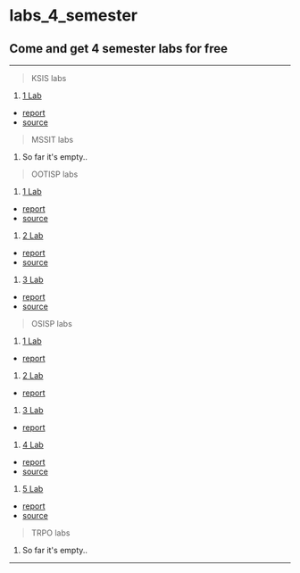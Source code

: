 # labs_4_semester
## Come and get 4 semester labs for free

---
> KSIS labs
1. [1 Lab](https://github.com/vangaru/labs_4_semester/tree/main/KSIS/lab1)
  * [report](https://github.com/vangaru/labs_4_semester/tree/main/KSIS/lab1/rep)
  * [source](https://github.com/vangaru/labs_4_semester/tree/main/KSIS/lab1/src)

> MSSIT labs
1. So far it's empty..

> OOTISP labs
1. [1 Lab](https://github.com/vangaru/labs_4_semester/tree/main/OOTISP/lab1)
  * [report](https://github.com/vangaru/labs_4_semester/tree/main/OOTISP/lab1/rep)
  * [source](https://github.com/vangaru/labs_4_semester/tree/main/OOTISP/lab1/src)
1. [2 Lab](https://github.com/vangaru/labs_4_semester/tree/main/OOTISP/lab2)
  * [report](https://github.com/vangaru/labs_4_semester/tree/main/OOTISP/lab2/rep)
  * [source](https://github.com/vangaru/labs_4_semester/tree/main/OOTISP/lab2/src)
1. [3 Lab](https://github.com/vangaru/labs_4_semester/tree/main/OOTISP/lab3)
  * [report](https://github.com/vangaru/labs_4_semester/tree/main/OOTISP/lab3/rep)
  * [source](https://github.com/vangaru/labs_4_semester/tree/main/OOTISP/lab3/src)

> OSISP labs
1. [1 Lab](https://github.com/vangaru/labs_4_semester/tree/main/OSISP/lab1)
  * [report](https://github.com/vangaru/labs_4_semester/tree/main/OSISP/lab1/rep)
1. [2 Lab](https://github.com/vangaru/labs_4_semester/tree/main/OSISP/lab2)
  * [report](https://github.com/vangaru/labs_4_semester/tree/main/OSISP/lab2/rep)
1. [3 Lab](https://github.com/vangaru/labs_4_semester/tree/main/OSISP/lab3)
  * [report](https://github.com/vangaru/labs_4_semester/tree/main/OSISP/lab3/rep)
1. [4 Lab](https://github.com/vangaru/labs_4_semester/tree/main/OSISP/lab4)
  * [report](https://github.com/vangaru/labs_4_semester/tree/main/OSISP/lab4/rep)
  * [source](https://github.com/vangaru/labs_4_semester/tree/main/OSISP/lab4/src)
1. [5 Lab](https://github.com/vangaru/labs_4_semester/tree/main/OSISP/lab5)
  * [report](https://github.com/vangaru/labs_4_semester/tree/main/OSISP/lab5/rep)
  * [source](https://github.com/vangaru/labs_4_semester/tree/main/OSISP/lab5/src)

> TRPO labs
1. So far it's empty..
---
